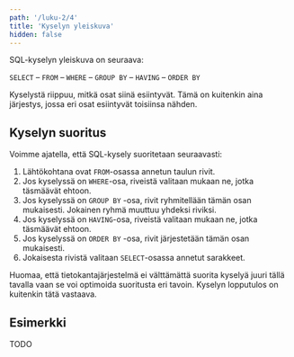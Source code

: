 ```yaml
---
path: '/luku-2/4'
title: 'Kyselyn yleiskuva'
hidden: false
---
```


SQL-kyselyn yleiskuva on seuraava:

`SELECT` – `FROM` – `WHERE` – `GROUP BY` – `HAVING` – `ORDER BY`

Kyselystä riippuu, mitkä osat siinä esiintyvät.
Tämä on kuitenkin aina järjestys,
jossa eri osat esiintyvät toisiinsa nähden.

## Kyselyn suoritus

Voimme ajatella, että SQL-kysely suoritetaan seuraavasti:

1. Lähtökohtana ovat `FROM`-osassa annetun taulun rivit.
2. Jos kyselyssä on `WHERE`-osa, riveistä valitaan mukaan ne,
   jotka täsmäävät ehtoon.
3. Jos kyselyssä on `GROUP BY` -osa, rivit ryhmitellään
   tämän osan mukaisesti. Jokainen ryhmä muuttuu yhdeksi riviksi.
4. Jos kyselyssä on `HAVING`-osa, riveistä valitaan mukaan ne,
   jotka täsmäävät ehtoon.
5. Jos kyselyssä on `ORDER BY` -osa, rivit järjestetään
   tämän osan mukaisesti.
6. Jokaisesta rivistä valitaan `SELECT`-osassa annetut sarakkeet.

Huomaa, että tietokantajärjestelmä ei välttämättä suorita kyselyä
juuri tällä tavalla vaan se voi optimoida suoritusta eri tavoin.
Kyselyn lopputulos on kuitenkin tätä vastaava.

## Esimerkki

TODO

